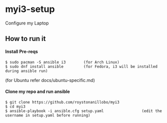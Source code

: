 # myi3-setup
Configure my Laptop

## How to run it
#### Install Pre-reqs
```
$ sudo pacman -S ansible i3        (for Arch Linux)
$ sudo dnf install ansible         (for Fedora, i3 will be installed during ansible run)
```
(for Ubuntu refer docs/ubuntu-specific.md)

#### Clone my repo and run ansible
```
$ git clone https://github.com/roystonanillobo/myi3
$ cd myi3
$ ansible-playbook -i ansible.cfg setup.yaml                 (edit the username in setup.yaml before running)
```
